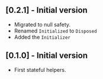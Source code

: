 ## [0.2.1] - Initial version

* Migrated to null safety.
* Renamed `Initialized` to `Disposed`
* Added the `Initializer`

## [0.1.0] - Initial version

* First stateful helpers.
